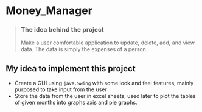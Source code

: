 # Money_Manager

> <h3>The idea behind the project</h3>
> Make a user comfortable application to update, delete, add, and view data. The data is simply the expenses of a person. </br>

## My idea to implement this project
* Create a GUI using <code>java.Swing</code> with some look and feel features, mainly purposed to take input from the user </br>
* Store the data from the user in excel sheets, used later to plot the tables of given months into graphs axis and pie graphs. </br>




